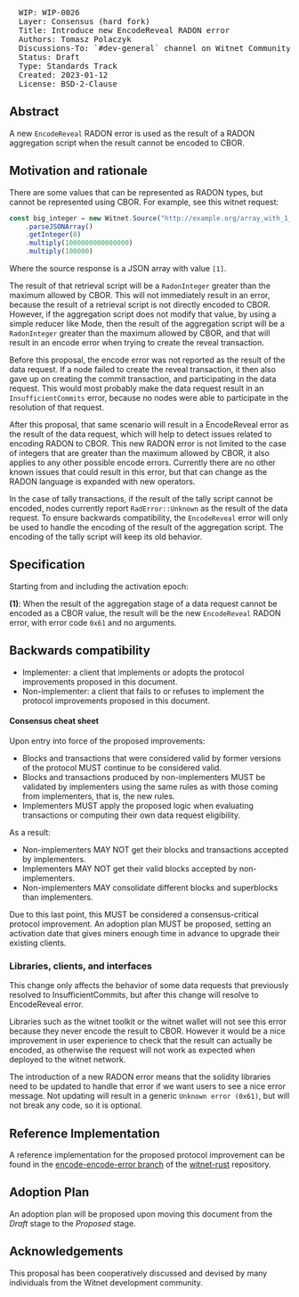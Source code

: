 <pre>
  WIP: WIP-0026
  Layer: Consensus (hard fork)
  Title: Introduce new EncodeReveal RADON error
  Authors: Tomasz Polaczyk <tomasz@witnet.foundation>
  Discussions-To: `#dev-general` channel on Witnet Community's Discord server
  Status: Draft
  Type: Standards Track
  Created: 2023-01-12
  License: BSD-2-Clause
</pre>


## Abstract

A new `EncodeReveal` RADON error is used as the result of a RADON aggregation script when the result cannot be encoded to CBOR.

## Motivation and rationale

There are some values that can be represented as RADON types, but cannot be represented using CBOR. For example, see this witnet request:

```js
const big_integer = new Witnet.Source("http://example.org/array_with_1_element.json")
    .parseJSONArray()
    .getInteger(0)
    .multiply(1000000000000000)
    .multiply(100000)
```

Where the source response is a JSON array with value `[1]`.

The result of that retrieval script will be a `RadonInteger` greater than the maximum allowed by CBOR. This will not immediately result in an error, because the result of a retrieval script is not directly encoded to CBOR. However, if the aggregation script does not modify that value, by using a simple reducer like Mode, then the result of the aggregation script will be a `RadonInteger` greater than the maximum allowed by CBOR, and that will result in an encode error when trying to create the reveal transaction.

Before this proposal, the encode error was not reported as the result of the data request. If a node failed to create the reveal transaction, it then also gave up on creating the commit transaction, and participating in the data request. This would most probably make the data request result in an `InsufficientCommits` error, because no nodes were able to participate in the resolution of that request.

After this proposal, that same scenario will result in a EncodeReveal error as the result of the data request, which will help to detect issues related to encoding RADON to CBOR. This new RADON error is not limited to the case of integers that are greater than the maximum allowed by CBOR, it also applies to any other possible encode errors. Currently there are no other known issues that could result in this error, but that can change as the RADON language is expanded with new operators.

In the case of tally transactions, if the result of the tally script cannot be encoded, nodes currently report `RadError::Unknown` as the result of the data request. To ensure backwards compatibility, the `EncodeReveal` error will only be used to handle the encoding of the result of the aggregation script. The encoding of the tally script will keep its old behavior.

## Specification

Starting from and including the activation epoch:

**(1)**: When the result of the aggregation stage of a data request cannot be encoded as a CBOR value, the result will be the new `EncodeReveal` RADON error, with error code `0x61` and no arguments.


## Backwards compatibility

- Implementer: a client that implements or adopts the protocol improvements proposed in this document.
- Non-implementer: a client that fails to or refuses to implement the protocol improvements proposed in this document.


#### Consensus cheat sheet

Upon entry into force of the proposed improvements:

- Blocks and transactions that were considered valid by former versions of the protocol MUST continue to be considered valid.
- Blocks and transactions produced by non-implementers MUST be validated by implementers using the same rules as with those coming from implementers, that is, the new rules.
- Implementers MUST apply the proposed logic when evaluating transactions or computing their own data request eligibility.

As a result:

- Non-implementers MAY NOT get their blocks and transactions accepted by implementers.
- Implementers MAY NOT get their valid blocks accepted by non-implementers.
- Non-implementers MAY consolidate different blocks and superblocks than implementers.

Due to this last point, this MUST be considered a consensus-critical protocol improvement. An adoption plan MUST be proposed, setting an activation date that gives miners enough time in advance to upgrade their existing clients.


### Libraries, clients, and interfaces

This change only affects the behavior of some data requests that previously resolved to InsufficientCommits, but after this change will resolve to EncodeReveal error.

Libraries such as the witnet toolkit or the witnet wallet will not see this error because they never encode the result to CBOR. However it would be a nice improvement in user experience to check that the result can actually be encoded, as otherwise the request will not work as expected when deployed to the witnet network.

The introduction of a new RADON error means that the solidity libraries need to be updated to handle that error if we want users to see a nice error message. Not updating will result in a generic `Unknown error (0x61)`, but will not break any code, so it is optional.

## Reference Implementation

A reference implementation for the proposed protocol improvement can be found in the [encode-encode-error branch](https://github.com/tmpolaczyk/witnet-rust/tree/encode-encode-error) of the [witnet-rust] repository.


## Adoption Plan

An adoption plan will be proposed upon moving this document from the _Draft_ stage to the _Proposed_ stage.


## Acknowledgements

This proposal has been cooperatively discussed and devised by many individuals from the Witnet development community.

[witnet-rust]: https://github.com/witnet/witnet-rust/
